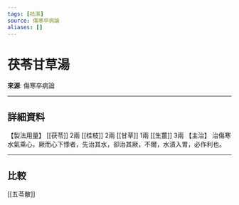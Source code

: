 ```yaml
---
tags: [祛濕]
source: 傷寒卒病論
aliases: []
---
```


# 茯苓甘草湯

**來源**: 傷寒卒病論  

---

## 詳細資料
【製法用量】 [[茯苓]] 2兩 [[桂枝]] 2兩 [[甘草]] 1兩 [[生薑]] 3兩
【主治】
治傷寒水氣乘心，厥而心下悸者，先治其水，卻治其厥，不爾，水漬入胃，必作利也。

---

## 比較
[[五苓散]]
